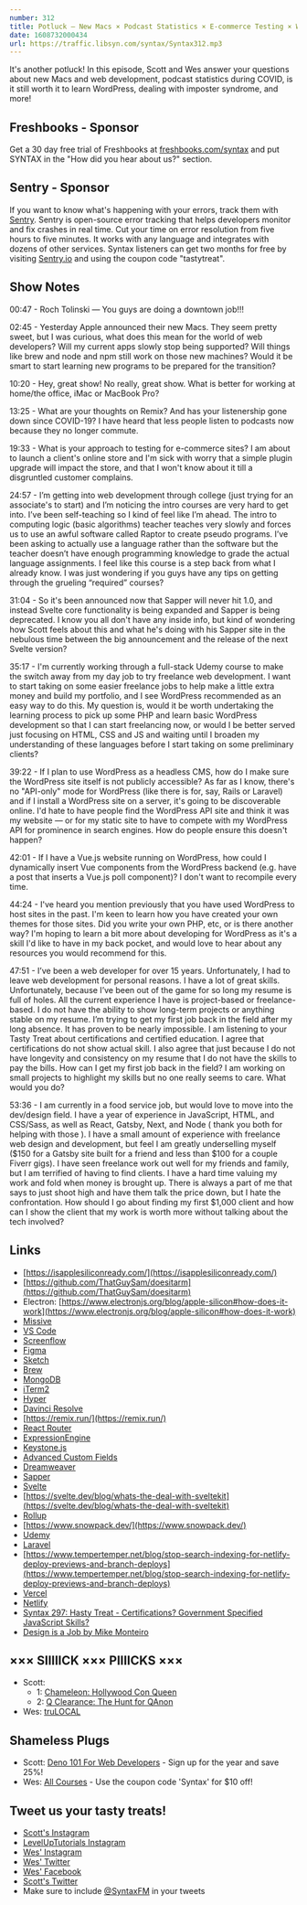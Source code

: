 ```yaml
---
number: 312
title: Potluck — New Macs × Podcast Statistics × E-commerce Testing × WordPress × Charging More × Learning Web Dev × More!
date: 1608732000434
url: https://traffic.libsyn.com/syntax/Syntax312.mp3
---
```


It's another potluck! In this episode, Scott and Wes answer your questions about new Macs and web development, podcast statistics during COVID, is it still worth it to learn WordPress, dealing with imposter syndrome, and more!

## Freshbooks - Sponsor
Get a 30 day free trial of Freshbooks at [freshbooks.com/syntax](https://freshbooks.com/syntax) and put SYNTAX in the "How did you hear about us?" section.

## Sentry - Sponsor
If you want to know what's happening with your errors, track them with [Sentry](https://sentry.io/). Sentry is open-source error tracking that helps developers monitor and fix crashes in real time. Cut your time on error resolution from five hours to five minutes. It works with any language and integrates with dozens of other services. Syntax listeners can get two months for free by visiting [Sentry.io](https://sentry.io/) and using the coupon code "tastytreat".

## Show Notes
00:47 - Roch Tolinski — You guys are doing a downtown job!!!

02:45 - Yesterday Apple announced their new Macs. They seem pretty sweet, but I was curious, what does this mean for the world of web developers? Will my current apps slowly stop being supported? Will things like brew and node and npm still work on those new machines? Would it be smart to start learning new programs to be prepared for the transition?

10:20 - Hey, great show! No really, great show. What is better for working at home/the office, iMac or MacBook Pro?

13:25 - What are your thoughts on Remix? And has your listenership gone down since COVID-19? I have heard that less people listen to podcasts now because they no longer commute.

19:33 - What is your approach to testing for e-commerce sites? I am about to launch a client's online store and I'm sick with worry that a simple plugin upgrade will impact the store, and that I won't know about it till a disgruntled customer complains.

24:57 - I’m getting into web development through college (just trying for an associate's to start) and I’m noticing the intro courses are very hard to get into. I’ve been self-teaching so I kind of feel like I’m ahead. The intro to computing logic (basic algorithms) teacher teaches very slowly and forces us to use an awful software called Raptor to create pseudo programs. I’ve been asking to actually use a language rather than the software but the teacher doesn’t have enough programming knowledge to grade the actual language assignments. I feel like this course is a step back from what I already know. I was just wondering if you guys have any tips on getting through the grueling “required” courses?

31:04 - So it's been announced now that Sapper will never hit 1.0, and instead Svelte core functionality is being expanded and Sapper is being deprecated. I know you all don't have any inside info, but kind of wondering how Scott feels about this and what he's doing with his Sapper site in the nebulous time between the big announcement and the release of the next Svelte version?

35:17 - I'm currently working through a full-stack Udemy course to make the switch away from my day job to try freelance web development. I want to start taking on some easier freelance jobs to help make a little extra money and build my portfolio, and I see WordPress recommended as an easy way to do this. My question is, would it be worth undertaking the learning process to pick up some PHP and learn basic WordPress development so that I can start freelancing now, or would I be better served just focusing on HTML, CSS and JS and waiting until I broaden my understanding of these languages before I start taking on some preliminary clients?

39:22 - If I plan to use WordPress as a headless CMS, how do I make sure the WordPress site itself is not publicly accessible? As far as I know, there's no "API-only" mode for WordPress (like there is for, say, Rails or Laravel) and if I install a WordPress site on a server, it's going to be discoverable online. I'd hate to have people find the WordPress API site and think it was my website — or for my static site to have to compete with my WordPress API for prominence in search engines. How do people ensure this doesn't happen?

42:01 - If I have a Vue.js website running on WordPress, how could I dynamically insert Vue components from the WordPress backend (e.g. have a post that inserts a Vue.js poll component)? I don't want to recompile every time.

44:24 - I've heard you mention previously that you have used WordPress to host sites in the past. I'm keen to learn how you have created your own themes for those sites. Did you write your own PHP, etc, or is there another way? I'm hoping to learn a bit more about developing for WordPress as it's a skill I'd like to have in my back pocket, and would love to hear about any resources you would recommend for this.

47:51 - I’ve been a web developer for over 15 years. Unfortunately, I had to leave web development for personal reasons. I have a lot of great skills. Unfortunately, because I’ve been out of the game for so long my resume is full of holes. All the current experience I have is project-based or freelance-based. I do not have the ability to show long-term projects or anything stable on my resume. I’m trying to get my first job back in the field after my long absence. It has proven to be nearly impossible. I am listening to your Tasty Treat about certifications and certified education. I agree that certifications do not show actual skill. I also agree that just because I do not have longevity and consistency on my resume that I do not have the skills to pay the bills. How can I get my first job back in the field? I am working on small projects to highlight my skills but no one really seems to care. What would you do?

53:36 - I am currently in a food service job, but would love to move into the dev/design field. I have a year of experience in JavaScript, HTML, and CSS/Sass, as well as React, Gatsby, Next, and Node ( thank you both for helping with those ). I have a small amount of experience with freelance web design and development, but feel I am greatly underselling myself ($150 for a Gatsby site built for a friend and less than $100 for a couple Fiverr gigs). I have seen freelance work out well for my friends and family, but I am terrified of having to find clients. I have a hard time valuing my work and fold when money is brought up. There is always a part of me that says to just shoot high and have them talk the price down, but I hate the confrontation. How should I go about finding my first $1,000 client and how can I show the client that my work is worth more without talking about the tech involved?

## Links
* [https://isapplesiliconready.com/](https://isapplesiliconready.com/)
* [https://github.com/ThatGuySam/doesitarm](https://github.com/ThatGuySam/doesitarm)
* Electron: [https://www.electronjs.org/blog/apple-silicon#how-does-it-work](https://www.electronjs.org/blog/apple-silicon#how-does-it-work)
* [Missive](https://missiveapp.com/)
* [VS Code](https://code.visualstudio.com/)
* [Screenflow](http://www.telestream.net/screenflow/overview.htm)
* [Figma](https://www.figma.com/)
* [Sketch](https://www.sketch.com/)
* [Brew](https://brew.sh/)
* [MongoDB](https://www.mongodb.com)
* [iTerm2](https://iterm2.com/)
* [Hyper](https://hyper.is/)
* [Davinci Resolve](https://www.blackmagicdesign.com/products/davinciresolve/)
* [https://remix.run/](https://remix.run/)
* [React Router](https://reactrouter.com/)
* [ExpressionEngine](https://expressionengine.com/)
* [Keystone.js](https://www.keystonejs.com/)
* [Advanced Custom Fields](https://www.advancedcustomfields.com/)
* [Dreamweaver](https://www.adobe.com/products/dreamweaver.html)
* [Sapper](https://sapper.svelte.dev/)
* [Svelte](https://svelte.dev/)
* [https://svelte.dev/blog/whats-the-deal-with-sveltekit](https://svelte.dev/blog/whats-the-deal-with-sveltekit)
* [Rollup](https://rollupjs.org/)
* [https://www.snowpack.dev/](https://www.snowpack.dev/)
* [Udemy](https://www.udemy.com/)
* [Laravel](https://laravel.com/)
* [https://www.tempertemper.net/blog/stop-search-indexing-for-netlify-deploy-previews-and-branch-deploys](https://www.tempertemper.net/blog/stop-search-indexing-for-netlify-deploy-previews-and-branch-deploys) 
* [Vercel](https://vercel.com/)
* [Netlify](https://www.netlify.com/)
* [Syntax 297: Hasty Treat - Certifications? Government Specified JavaScript Skills?](https://syntax.fm/show/297/hasty-treat-certifications-government-specified-javascript-skills)
* [Design is a Job by Mike Monteiro](https://abookapart.com/products/design-is-a-job)

## ××× SIIIIICK ××× PIIIICKS ×××
* Scott:
  * 1: [Chameleon: Hollywood Con Queen](https://podcasts.apple.com/us/podcast/chameleon-hollywood-con-queen/id1532225667)
  * 2: [Q Clearance: The Hunt for QAnon](https://podcasts.apple.com/us/podcast/q-clearance-the-hunt-for-qanon/id1534027012)
* Wes: [truLOCAL](https://trulocalusa.com/)

## Shameless Plugs
* Scott: [Deno 101 For Web Developers](https://www.leveluptutorials.com/pro) - Sign up for the year and save 25%!
* Wes: [All Courses](https://wesbos.com/courses/) - Use the coupon code 'Syntax' for $10 off!

## Tweet us your tasty treats!
* [Scott's Instagram](https://www.instagram.com/stolinski/)
* [LevelUpTutorials Instagram](https://www.instagram.com/LevelUpTutorials/)
* [Wes' Instagram](https://www.instagram.com/wesbos/)
* [Wes' Twitter](https://twitter.com/wesbos)
* [Wes' Facebook](https://www.facebook.com/wesbos.developer)
* [Scott's Twitter](https://twitter.com/stolinski)
* Make sure to include [@SyntaxFM](https://twitter.com/SyntaxFM) in your tweets